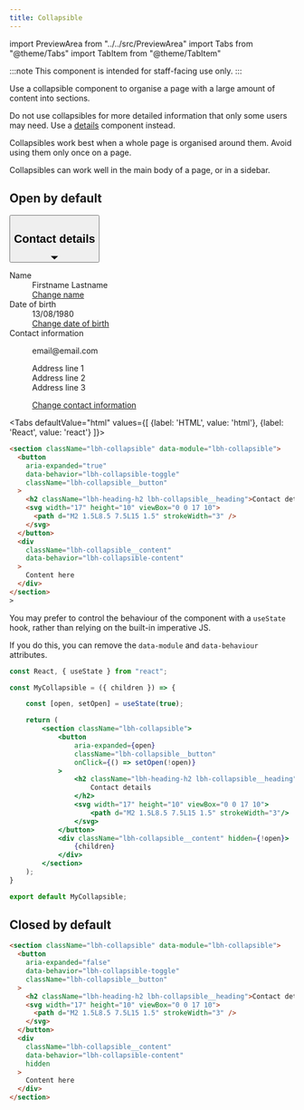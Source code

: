 ```yaml
---
title: Collapsible
---
```


import PreviewArea from "../../src/PreviewArea"
import Tabs from "@theme/Tabs"
import TabItem from "@theme/TabItem"

:::note
This component is intended for staff-facing use only.
:::

Use a collapsible component to organise a page with a large amount of content into sections.

Do not use collapsibles for more detailed information that only some users may need. Use a [details](/components/details) component instead.

Collapsibles work best when a whole page is organised around them. Avoid using them only once on a page.

Collapsibles can work well in the main body of a page, or in a sidebar.

## Open by default

<PreviewArea>
    <section data-one className="lbh-collapsible" data-module="lbh-collapsible">
        <button 
          aria-expanded="true" data-behavior="lbh-collapsible-toggle" className="lbh-collapsible__button"
        >
            <h2 className="lbh-heading-h2 lbh-collapsible__heading">Contact details</h2>
            <svg width="17" height="10" viewBox="0 0 17 10">
                <path d="M2 1.5L8.5 7.5L15 1.5" strokeWidth="3"/>
            </svg>
        </button>
        <div className="lbh-collapsible__content" data-behavior="lbh-collapsible-content">
            <dl class="govuk-summary-list lbh-summary-list">
            <div class="govuk-summary-list__row">
                <dt class="govuk-summary-list__key">Name</dt>
                <dd class="govuk-summary-list__value">Firstname Lastname</dd>
                <dd class="govuk-summary-list__actions">
                <a class="govuk-link" href="#">
                    Change<span class="govuk-visually-hidden"> name</span>
                </a>
                </dd>
            </div>
            <div class="govuk-summary-list__row">
                <dt class="govuk-summary-list__key">Date of birth</dt>
                <dd class="govuk-summary-list__value">13/08/1980</dd>
                <dd class="govuk-summary-list__actions">
                <a class="govuk-link" href="#">
                    Change<span class="govuk-visually-hidden"> date of birth</span>
                </a>
                </dd>
            </div>
            <div class="govuk-summary-list__row">
                <dt class="govuk-summary-list__key">Contact information</dt>
                <dd class="govuk-summary-list__value">
                <p class="govuk-body">email@email.com</p>
                <p class="govuk-body">
                    Address line 1<br />
                    Address line 2<br />
                    Address line 3
                </p>
                </dd>
                <dd class="govuk-summary-list__actions">
                <a class="govuk-link" href="#">
                    Change<span class="govuk-visually-hidden"> contact information</span>
                </a>
                </dd>
            </div>
            </dl>
        </div>
    </section>
</PreviewArea>

<Tabs
defaultValue="html"
values={[
{label: 'HTML', value: 'html'},
{label: 'React', value: 'react'}
]}>
<TabItem value="html">

```html
<section className="lbh-collapsible" data-module="lbh-collapsible">
  <button
    aria-expanded="true"
    data-behavior="lbh-collapsible-toggle"
    className="lbh-collapsible__button"
  >
    <h2 className="lbh-heading-h2 lbh-collapsible__heading">Contact details</h2>
    <svg width="17" height="10" viewBox="0 0 17 10">
      <path d="M2 1.5L8.5 7.5L15 1.5" strokeWidth="3" />
    </svg>
  </button>
  <div
    className="lbh-collapsible__content"
    data-behavior="lbh-collapsible-content"
  >
    Content here
  </div>
</section>
>
```

</TabItem>
<TabItem value="react">

You may prefer to control the behaviour of the component with a `useState` hook, rather than relying on the built-in imperative JS.

If you do this, you can remove the `data-module` and `data-behaviour` attributes.

```jsx
const React, { useState } from "react";

const MyCollapsible = ({ children }) => {

    const [open, setOpen] = useState(true);

    return (
        <section className="lbh-collapsible">
            <button
                aria-expanded={open}
                className="lbh-collapsible__button"
                onClick={() => setOpen(!open)}
            >
                <h2 className="lbh-heading-h2 lbh-collapsible__heading">
                    Contact details
                </h2>
                <svg width="17" height="10" viewBox="0 0 17 10">
                    <path d="M2 1.5L8.5 7.5L15 1.5" strokeWidth="3"/>
                </svg>
            </button>
            <div className="lbh-collapsible__content" hidden={!open}>
                {children}
            </div>
        </section>
    );
}

export default MyCollapsible;
```

</TabItem>

</Tabs>

## Closed by default

```html
<section className="lbh-collapsible" data-module="lbh-collapsible">
  <button
    aria-expanded="false"
    data-behavior="lbh-collapsible-toggle"
    className="lbh-collapsible__button"
  >
    <h2 className="lbh-heading-h2 lbh-collapsible__heading">Contact details</h2>
    <svg width="17" height="10" viewBox="0 0 17 10">
      <path d="M2 1.5L8.5 7.5L15 1.5" strokeWidth="3" />
    </svg>
  </button>
  <div
    className="lbh-collapsible__content"
    data-behavior="lbh-collapsible-content"
    hidden
  >
    Content here
  </div>
</section>
```
